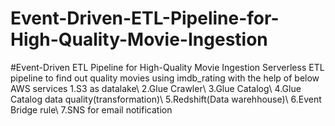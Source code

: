 # Event-Driven-ETL-Pipeline-for-High-Quality-Movie-Ingestion
#Event-Driven ETL Pipeline for High-Quality Movie Ingestion  Serverless ETL pipeline to find out quality movies using imdb_rating with the help of below AWS services  1.S3 as datalake\ 2.Glue Crawler\ 3.Glue Catalog\ 4.Glue Catalog data quality(transformation)\ 5.Redshift(Data warehhouse)\ 6.Event Bridge rule\ 7.SNS for email notification
